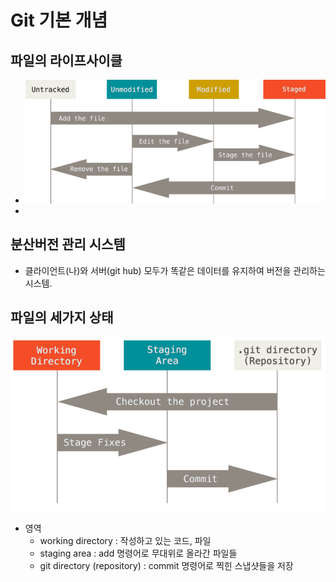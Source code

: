 # Git 기본 개념
## 파일의 라이프사이클
- ![lifecycle](../assets/lifecycle.png)
- 

## 분산버전 관리 시스템
- 클라이언트(나)와 서버(git hub) 모두가 똑같은 데이터를 유지하여 버전을 관리하는 시스템.

## 파일의 세가지 상태

![areas](../assets/areas.png)

- 영역
    - working directory : 작성하고 있는 코드, 파일
    - staging area : add 명령어로 무대위로 올라간 파일들
    - git directory (repository) : commit 명령어로 찍힌 스냅샷들을 저장


